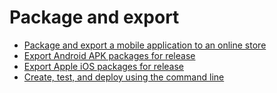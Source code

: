 # Package and export

- [Package and export a mobile application to an online store](./package-and-export-a-mobile-application-to-an-online-store.md)
- [Export Android APK packages for release](./export-android-apk-packages-for-release.md)
- [Export Apple iOS packages for release](./export-apple-ios-packages-for-release.md)
- [Create, test, and deploy using the command line](./create-test-and-deploy-using-the-command-line.md)
